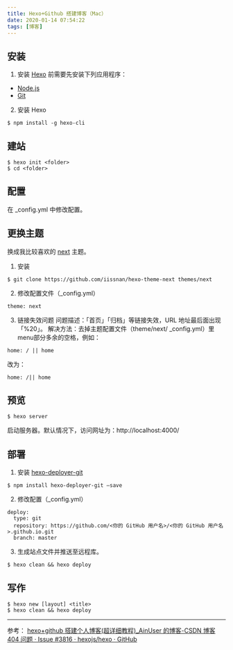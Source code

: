```yaml
---
title: Hexo+Github 搭建博客（Mac）
date: 2020-01-14 07:54:22
tags: [博客]
---
```

## 安装

1.  安装  [Hexo](https://hexo.io/zh-cn/) 前需要先安装下列应用程序：
*  [Node.js](http://nodejs.org/)
*  [Git](http://git-scm.com/) 
2. 安装 Hexo
```
$ npm install -g hexo-cli
```

## 建站
```
$ hexo init <folder>
$ cd <folder>
```
## 配置
在 _config.yml 中修改配置。

## 更换主题
换成我比较喜欢的 [next](https://github.com/iissnan/hexo-theme-next) 主题。
1. 安装
```
$ git clone https://github.com/iissnan/hexo-theme-next themes/next
```
2. 修改配置文件（_config.yml） 
```
theme: next
```
3. 链接失效问题
问题描述：「首页」「归档」等链接失效，URL 地址最后面出现「%20」。
解决方法：去掉主题配置文件（theme/next/ _config.yml）里menu部分多余的空格，例如：
```
home: / || home
```
改为：
```
home: /|| home
```

## 预览
```
$ hexo server
```
启动服务器。默认情况下，访问网址为：http://localhost:4000/
## 部署
1. 安装  [hexo-deployer-git](https://github.com/hexojs/hexo-deployer-git) 
```
$ npm install hexo-deployer-git —save
```
2. 修改配置（_config.yml） 
```
deploy:
  type: git
  repository: https://github.com/<你的 GitHub 用户名>/<你的 GitHub 用户名>.github.io.git
  branch: master
```
3. 生成站点文件并推送至远程库。
```
$ hexo clean && hexo deploy
```

## 写作
```
$ hexo new [layout] <title>
$ hexo clean && hexo deploy
```

---
参考：
[hexo+github 搭建个人博客(超详细教程)_AinUser 的博客-CSDN 博客](https://blog.csdn.net/ainuser/article/details/77609180)
[404 问题 · Issue #3816 · hexojs/hexo · GitHub](https://github.com/hexojs/hexo/issues/3816)

